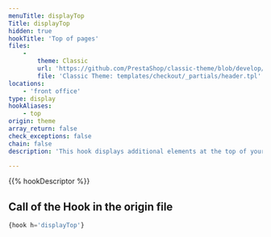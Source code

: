```yaml
---
menuTitle: displayTop
Title: displayTop
hidden: true
hookTitle: 'Top of pages'
files:
    -
        theme: Classic
        url: 'https://github.com/PrestaShop/classic-theme/blob/develop/templates/checkout/_partials/header.tpl'
        file: 'Classic Theme: templates/checkout/_partials/header.tpl'
locations:
    - 'front office'
type: display
hookAliases:
    - top
origin: theme
array_return: false
check_exceptions: false
chain: false
description: 'This hook displays additional elements at the top of your pages'

---
```


{{% hookDescriptor %}}

## Call of the Hook in the origin file

```php
{hook h='displayTop'}
```
